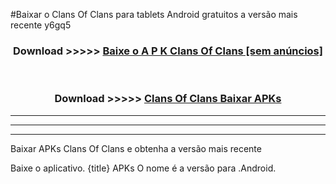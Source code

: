 #Baixar o Clans Of Clans   para tablets Android gratuitos a versão mais recente y6gq5


<div align="center">
<h3>Download >>>>> <a href="https://pt-web.web.app/?pt= Clans Of Clans ">Baixe o A P K Clans Of Clans  [sem anúncios]</a></h3><br>

<h3>Download >>>>> <a href="https://pt-web.web.app/?pt= Clans Of Clans ">Clans Of Clans  Baixar APKs</a></h3>
</div>

----------------------------------------------------------

----------------------------------------------------------

----------------------------------------------------------

Baixar APKs Clans Of Clans  e obtenha a versão mais recente

Baixe o aplicativo. {title} APKs O nome é a versão para .Android.


